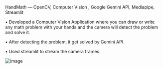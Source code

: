 HandMath — OpenCV, Computer Vision , Google Gemini API, Mediapipe, Streamlit 



• Developed a Computer Vision Application where you can draw or write any math problem with your hands and the
camera will detect the problem and solve it.

• After detecting the problem, it get solved by Gemini API.

• Used streamlit to stream the camera frames.

![image](https://github.com/user-attachments/assets/388d7310-d9f4-426d-aa0d-4a9ddf2e9f6b)


